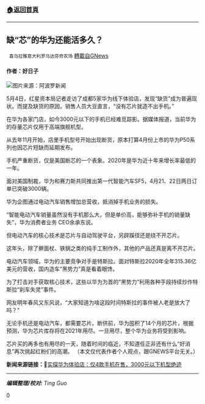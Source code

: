 ###  [:house:返回首頁](https://github.com/ourhimalayas/txt)
---

## 缺“芯”的华为还能活多久？
` 喜马拉雅意大利罗马达芬奇农场` [轉載自GNews](https://gnews.org/zh-hans/1181264/)

#### 作者：好日子

![]()![](https://gnews-media-offload.s3.amazonaws.com/wp-content/uploads/2021/05/06181629/20210506041513980.png)图片来源：阿波罗新闻

5月4日，红星资本局记者走访了成都5家华为线下体验店，发现“缺货”成为普遍现状。而提及缺货的原因，销售人员大豆直言，“没有芯片就造不出手机。”

在华为各家门店，如今3000元以下的手机已经难觅踪影。据媒体报道，当前华为的存量芯片仅用于高端旗舰机型。

从去年11月开始，店里手机型号开始出现断货，原本打算4月份上市的华为P50系列也因芯片短缺而延期发布。

手机严重断货，仅是美国断芯的一个表象。2020年是华为近十年来增长率最低的一年。

面对美国制裁，华为和赛力斯共同推出第一代智能汽车SF5，4月21、22日两日订单已突破3000辆。

华为企图通过电动汽车销售增加总营收，抵消掉手机业务的损失。

“智能电动汽车销量虽然没有手机那么大，但是单价高，能够弥补手机的销量缺失”，华为消费者业务 CEO余承东说。

但电动汽车的核心技术是芯片与自动驾驶平台，另辟蹊径还是绕不开芯片。

这年头，除了擀面杖、铁锅之类的纯手工制作外，其他的产品还真是离不开芯片。

电动汽车领域，华为的主要竞争对手是特斯拉。面对特斯拉2020年全年315.36亿美元的营收，国内造车“黑势力”真是看着眼馋。

为了打击对手获取核心技术，这些以华为为首的“黑势力”利用各种手段持续炒作特斯拉“刹车失灵”事件。

网友明年春风又东风说，“大家知道为啥这段时间特斯拉的事件被人老是放大了吗？”

无论手机还是电动汽车，都需要芯片。断供前，华为囤积了14个月的芯片，根据预测，华为芯片库存将在2021年用尽。一旦用尽，整个华为业务将受到影响。

芯片买的再多也有用尽的一天，随着时间的临近，不知道任正非还有什么“好消息”再次挑起红粉们的高潮。
（本文仅代表作者个人观点，跟GNEWS平台无关。）

**新闻来源链接：**🔗[实探华为体验店：仅4款手机在售，3000元以下机型绝迹](https://finance.sina.com.cn/chanjing/gsnews/2021-05-06/doc-ikmxzfmm0769255.shtml?cre=tianyi&amp;mod=pcpager_tech&amp;loc=4&amp;r=0&amp;rfunc=10&amp;tj=cxvertical_pc_pager_spt&amp;tr=174)

* * *

***编辑整理/校对:** Ting Guo*

0
